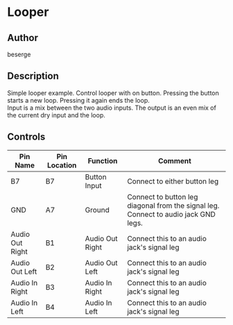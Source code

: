 # Looper

## Author

beserge

## Description

Simple looper example. Control looper with on button. Pressing the button starts a new loop. Pressing it again ends the loop.  
Input is a mix between the two audio inputs. The output is an even mix of the current dry input and the loop.  

## Controls

| Pin Name | Pin Location | Function | Comment |
| --- | --- | --- | --- |
| B7 | B7 | Button Input | Connect to either button leg  |
| GND | A7 | Ground | Connect to button leg diagonal from the signal leg. Connect to audio jack GND legs. |
| Audio Out Right | B1 | Audio Out Right | Connect this to an audio jack's signal leg |
| Audio Out Left | B2 | Audio Out Left | Connect this to an audio jack's signal leg |
| Audio In Right | B3 | Audio In Right | Connect this to an audio jack's signal leg |
| Audio In Left | B4 | Audio In Left | Connect this to an audio jack's signal leg |